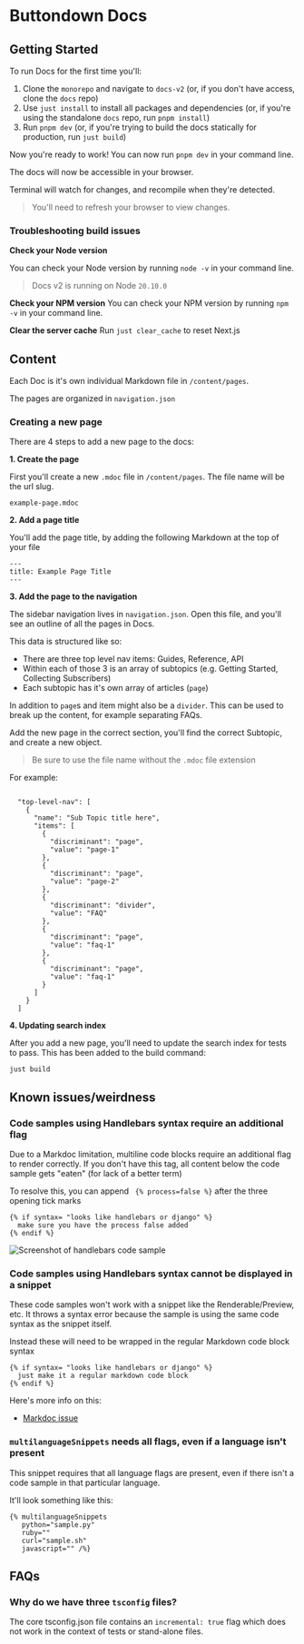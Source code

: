 <!-- Note that this file is public at https://github.com/buttondown/docs. -->

# Buttondown Docs

## Getting Started

To run Docs for the first time you'll:

1. Clone the `monorepo` and navigate to `docs-v2` (or, if you don't have access, clone the `docs` repo)
2. Use `just install` to install all packages and dependencies (or, if you're using the standalone `docs` repo, run `pnpm install`)
3. Run `pnpm dev` (or, if you're trying to build the docs statically for production, run `just build`)

Now you're ready to work! You can now run `pnpm dev` in your command line.

The docs will now be accessible in your browser.

Terminal will watch for changes, and recompile when they're detected.

> You'll need to refresh your browser to view changes.

### Troubleshooting build issues

**Check your Node version**

You can check your Node version by running `node -v` in your command line.

> Docs v2 is running on Node `20.10.0`

**Check your NPM version**
You can check your NPM version by running `npm -v` in your command line.

**Clear the server cache**
Run `just clear_cache` to reset Next.js

## Content

Each Doc is it's own individual Markdown file in `/content/pages`.

The pages are organized in `navigation.json`

### Creating a new page

There are 4 steps to add a new page to the docs:

**1. Create the page**

First you'll create a new `.mdoc` file in `/content/pages`. The file name will be the url slug.

```
example-page.mdoc
```

**2. Add a page title**

You'll add the page title, by adding the following Markdown at the top of your file

```
---
title: Example Page Title
---
```

**3. Add the page to the navigation**

The sidebar navigation lives in `navigation.json`. Open this file, and you'll see an outline of all the pages in Docs.

This data is structured like so:

- There are three top level nav items: Guides, Reference, API
- Within each of those 3 is an array of subtopics (e.g. Getting Started, Collecting Subscribers)
- Each subtopic has it's own array of articles (`page`)

In addition to `page`s and item might also be a `divider`. This can be used to break up the content, for example separating FAQs.

Add the new page in the correct section, you'll find the correct Subtopic, and create a new object.

> Be sure to use the file name without the `.mdoc` file extension

For example:

```

  "top-level-nav": [
    {
      "name": "Sub Topic title here",
      "items": [
        {
          "discriminant": "page",
          "value": "page-1"
        },
        {
          "discriminant": "page",
          "value": "page-2"
        },
        {
          "discriminant": "divider",
          "value": "FAQ"
        },
        {
          "discriminant": "page",
          "value": "faq-1"
        },
        {
          "discriminant": "page",
          "value": "faq-1"
        }
      ]
    }
  ]
```

**4. Updating search index**

After you add a new page, you'll need to update the search index for tests to pass. This has been added to the build command:

```
just build
```

## Known issues/weirdness

### Code samples using Handlebars syntax require an additional flag

Due to a Markdoc limitation, multiline code blocks require an additional flag to render correctly. If you don't have this tag, all content below the code sample gets "eaten" (for lack of a better term)

To resolve this, you can append ` {% process=false %}` after the three opening tick marks

```
{% if syntax= "looks like handlebars or django" %}
  make sure you have the process false added
{% endif %}
```

![Screenshot of handlebars code sample](https://share.cleanshot.com/fNjxx5JD)

### Code samples using Handlebars syntax cannot be displayed in a snippet

These code samples won't work with a snippet like the Renderable/Preview, etc. It throws a syntax error because the sample is using the same code syntax as the snippet itself.

Instead these will need to be wrapped in the regular Markdown code block syntax

```
{% if syntax= "looks like handlebars or django" %}
  just make it a regular markdown code block
{% endif %}
```

Here's more info on this:

- [Markdoc issue](https://github.com/markdoc/markdoc/issues/72)

### `multilanguageSnippets` needs all flags, even if a language isn't present

This snippet requires that all language flags are present, even if there isn't a code sample in that particular language.

It'll look something like this:

```
{% multilanguageSnippets
   python="sample.py"
   ruby=""
   curl="sample.sh"
   javascript="" /%}

```

## FAQs

### Why do we have three `tsconfig` files?

The core tsconfig.json file contains an `incremental: true` flag which does not work in the context of tests or stand-alone files.
